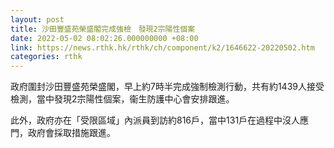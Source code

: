 ```yaml
---
layout: post
title: 沙田豐盛苑榮盛閣完成強檢　發現2宗陽性個案
date: 2022-05-02 08:02:26.000000000 +08:00
link: https://news.rthk.hk/rthk/ch/component/k2/1646622-20220502.htm
categories: rthk
---
```


政府圍封沙田豐盛苑榮盛閣，早上約7時半完成強制檢測行動，共有約1439人接受檢測，當中發現2宗陽性個案，衞生防護中心會安排跟進。

此外，政府亦在「受限區域」內派員到訪約816戶，當中131戶在過程中沒人應門，政府會採取措施跟進。
